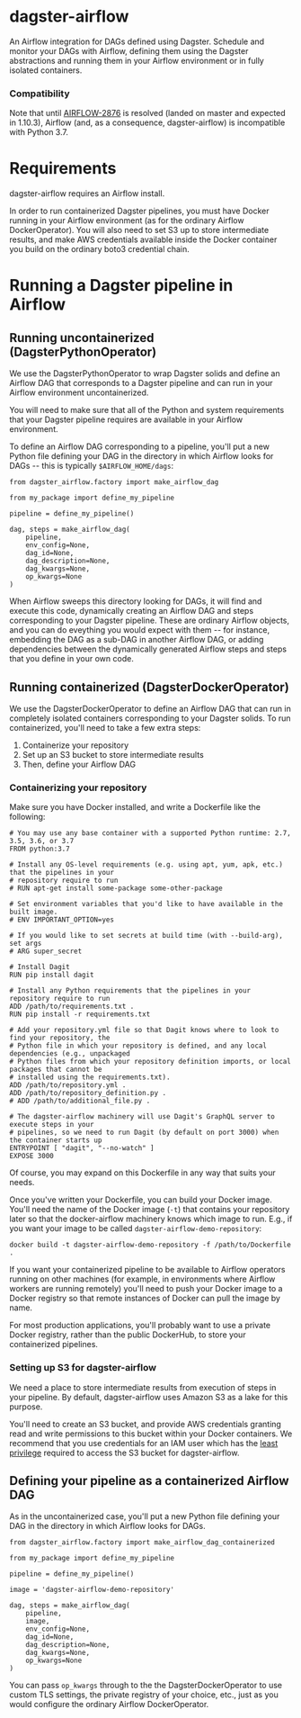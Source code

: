 # dagster-airflow

An Airflow integration for DAGs defined using Dagster. Schedule and monitor your DAGs with Airflow,
defining them using the Dagster abstractions and running them in your Airflow environment or in
fully isolated containers.

### Compatibility

Note that until [AIRFLOW-2876](https://github.com/apache/airflow/pull/3723) is resolved (landed on
master and expected in 1.10.3), Airflow (and, as a consequence, dagster-airflow) is incompatible
with Python 3.7.

# Requirements

dagster-airflow requires an Airflow install.

In order to run containerized Dagster pipelines, you must have Docker running in your Airflow
environment (as for the ordinary Airflow DockerOperator). You will also need to set S3 up to store
intermediate results, and make AWS credentials available inside the Docker container you build on
the ordinary boto3 credential chain.

# Running a Dagster pipeline in Airflow

## Running uncontainerized (DagsterPythonOperator)

We use the DagsterPythonOperator to wrap Dagster solids and define an Airflow DAG that corresponds
to a Dagster pipeline and can run in your Airflow environment uncontainerized.

You will need to make sure that all of the Python and system requirements that your Dagster pipeline
requires are available in your Airflow environment.

To define an Airflow DAG corresponding to a pipeline, you'll put a new Python file defining your DAG
in the directory in which Airflow looks for DAGs -- this is typically `$AIRFLOW_HOME/dags`:

    from dagster_airflow.factory import make_airflow_dag

    from my_package import define_my_pipeline

    pipeline = define_my_pipeline()

    dag, steps = make_airflow_dag(
        pipeline,
        env_config=None,
        dag_id=None,
        dag_description=None,
        dag_kwargs=None,
        op_kwargs=None
    )

When Airflow sweeps this directory looking for DAGs, it will find and execute this code, dynamically
creating an Airflow DAG and steps corresponding to your Dagster pipeline. These are ordinary
Airflow objects, and you can do eveything you would expect with them -- for instance, embedding the
DAG as a sub-DAG in another Airflow DAG, or adding dependencies between the dynamically generated
Airflow steps and steps that you define in your own code.

## Running containerized (DagsterDockerOperator)

We use the DagsterDockerOperator to define an Airflow DAG that can run in completely isolated
containers corresponding to your Dagster solids. To run containerized, you'll need to take a few
extra steps:

1. Containerize your repository
2. Set up an S3 bucket to store intermediate results
3. Then, define your Airflow DAG

### Containerizing your repository

Make sure you have Docker installed, and write a Dockerfile like the following:

```
# You may use any base container with a supported Python runtime: 2.7, 3.5, 3.6, or 3.7
FROM python:3.7

# Install any OS-level requirements (e.g. using apt, yum, apk, etc.) that the pipelines in your
# repository require to run
# RUN apt-get install some-package some-other-package

# Set environment variables that you'd like to have available in the built image.
# ENV IMPORTANT_OPTION=yes

# If you would like to set secrets at build time (with --build-arg), set args
# ARG super_secret

# Install Dagit
RUN pip install dagit

# Install any Python requirements that the pipelines in your repository require to run
ADD /path/to/requirements.txt .
RUN pip install -r requirements.txt

# Add your repository.yml file so that Dagit knows where to look to find your repository, the
# Python file in which your repository is defined, and any local dependencies (e.g., unpackaged
# Python files from which your repository definition imports, or local packages that cannot be
# installed using the requirements.txt).
ADD /path/to/repository.yml .
ADD /path/to/repository_definition.py .
# ADD /path/to/additional_file.py .

# The dagster-airflow machinery will use Dagit's GraphQL server to execute steps in your
# pipelines, so we need to run Dagit (by default on port 3000) when the container starts up
ENTRYPOINT [ "dagit", "--no-watch" ]
EXPOSE 3000
```

Of course, you may expand on this Dockerfile in any way that suits your needs.

Once you've written your Dockerfile, you can build your Docker image. You'll need the name of the
Docker image (`-t`) that contains your repository later so that the docker-airflow machinery knows
which image to run. E.g., if you want your image to be called `dagster-airflow-demo-repository`:

```
docker build -t dagster-airflow-demo-repository -f /path/to/Dockerfile .
```

If you want your containerized pipeline to be available to Airflow operators running on other
machines (for example, in environments where Airflow workers are running remotely) you'll need to
push your Docker image to a Docker registry so that remote instances of Docker can pull the image
by name.

For most production applications, you'll probably want to use a private Docker registry, rather
than the public DockerHub, to store your containerized pipelines.

### Setting up S3 for dagster-airflow

We need a place to store intermediate results from execution of steps in your pipeline. By default,
dagster-airflow uses Amazon S3 as a lake for this purpose.

You'll need to create an S3 bucket, and provide AWS credentials granting read and write permissions
to this bucket within your Docker containers. We recommend that you use credentials for an IAM user
which has the [least privilege](https://docs.aws.amazon.com/IAM/latest/UserGuide/best-practices.html#grant-least-privilege)
required to access the S3 bucket for dagster-airflow.

## Defining your pipeline as a containerized Airflow DAG

As in the uncontainerized case, you'll put a new Python file defining your DAG in the directory in
which Airflow looks for DAGs.

    from dagster_airflow.factory import make_airflow_dag_containerized

    from my_package import define_my_pipeline

    pipeline = define_my_pipeline()

    image = 'dagster-airflow-demo-repository'

    dag, steps = make_airflow_dag(
        pipeline,
        image,
        env_config=None,
        dag_id=None,
        dag_description=None,
        dag_kwargs=None,
        op_kwargs=None
    )

You can pass `op_kwargs` through to the the DagsterDockerOperator to use custom TLS settings, the
private registry of your choice, etc., just as you would configure the ordinary Airflow
DockerOperator. 

<!-- FIXME give an example with a Sensor and a SubDAG ### Customizing your DAG

Once you've scaffolded your DAG, you can make changes as your business logic requires to take
advantage of Airflow functionality that is external to the logical structure of your pipelines.

FIXME discuss SubDAGs and structure.

For instance, you may want to add Sensors to your Airflow DAGs to change the way that scheduled
DAG runs interact with their environment, or you may want to manually edit DAG args such as
`start_date` or `email`. -->

<!-- FIXME document new test fixtures
# Testing

Docker must be running for the test suite to pass. -->
